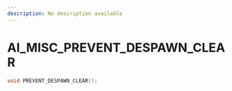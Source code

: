 ```yaml
---
description: No description available 
---
```


# AI_MISC\_PREVENT_DESPAWN_CLEAR

```cpp
void PREVENT_DESPAWN_CLEAR();
```